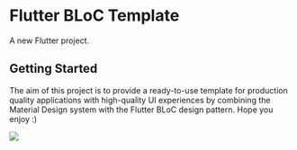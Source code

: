 # Flutter BLoC Template

A new Flutter project.

## Getting Started

The aim of this project is to provide a ready-to-use template for production quality applications with high-quality UI experiences by combining the Material Design system with the Flutter BLoC design pattern.
Hope you enjoy :)

![](showcase.gif)
